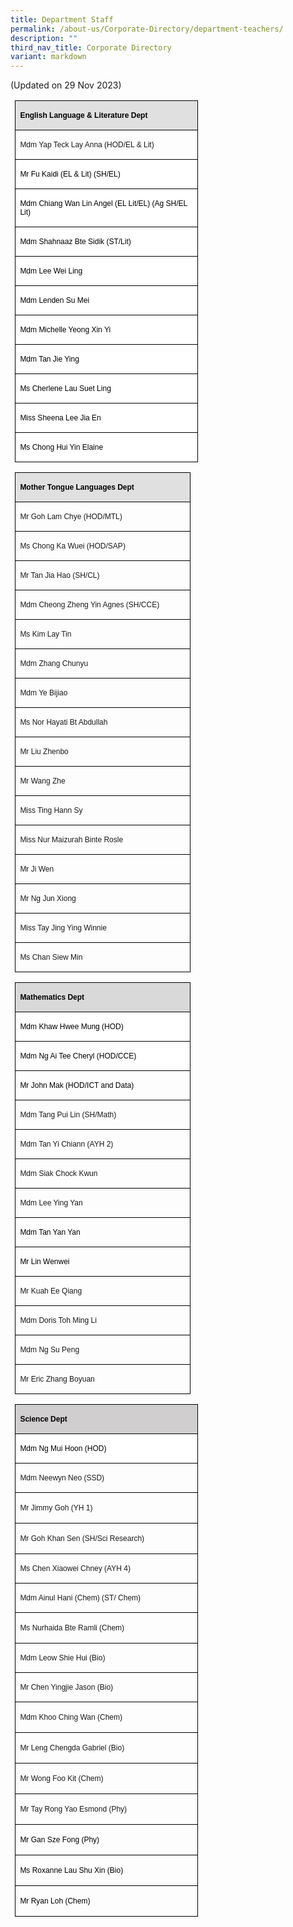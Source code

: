 ```yaml
---
title: Department Staff
permalink: /about-us/Corporate-Directory/department-teachers/
description: ""
third_nav_title: Corporate Directory
variant: markdown
---
```

(Updated on 29 Nov 2023)

<table style="width:405.0pt;margin-left:5.4pt;border-collapse:collapse;border:none;
 mso-border-alt:solid windowtext .5pt;mso-yfti-tbllook:480;mso-padding-alt:
 0in 5.4pt 0in 5.4pt;mso-border-insideh:.5pt solid windowtext;mso-border-insidev:
 .5pt solid windowtext" width="540" cellpadding="0" cellspacing="0" border="1" class="MsoNormalTable"><tbody><tr style="mso-yfti-irow:0;mso-yfti-firstrow:yes"><td style="width:207.0pt;border:solid windowtext 1.0pt;
  mso-border-alt:solid windowtext .5pt;background:#E0E0E0;padding:0in 5.4pt 0in 5.4pt" valign="top" width="276"><p class="MsoNormal"><b style="mso-bidi-font-weight:normal"><span style="font-size:9.0pt;font-family:&quot;Calibri&quot;,sans-serif;mso-bidi-font-family:
  Arial;color:black;mso-color-alt:windowtext">English Language &amp; Literature Dept</span></b><b style="mso-bidi-font-weight:normal"><span style="font-size:
  9.0pt;font-family:&quot;Calibri&quot;,sans-serif;mso-bidi-font-family:Arial"></span></b></p></td></tr><tr style="mso-yfti-irow:1"><td style="width:207.0pt;border:solid windowtext 1.0pt;
  border-top:none;mso-border-top-alt:solid windowtext .5pt;mso-border-alt:solid windowtext .5pt;
  padding:0in 5.4pt 0in 5.4pt" valign="top" width="276"><p class="MsoNormal"><span style="font-size:9.0pt;font-family:&quot;Calibri&quot;,sans-serif;
  mso-bidi-font-family:Arial">Mdm Yap Teck Lay Anna (HOD/EL &amp; Lit)</span></p></td></tr><tr style="mso-yfti-irow:2"><td style="width:207.0pt;border:solid windowtext 1.0pt;
  border-top:none;mso-border-top-alt:solid windowtext .5pt;mso-border-alt:solid windowtext .5pt;
  background:white;padding:0in 5.4pt 0in 5.4pt" valign="top" width="276"><p class="MsoNormal"><span style="font-size:9.0pt;font-family:&quot;Calibri&quot;,sans-serif;
  mso-bidi-font-family:Arial;color:black;mso-color-alt:windowtext">Mr Fu Kaidi (EL &amp; Lit) (SH/EL)</span><span style="font-size:9.0pt;font-family:&quot;Calibri&quot;,sans-serif;
  mso-bidi-font-family:Arial"></span></p></td></tr><tr style="mso-yfti-irow:3"><td style="width:207.0pt;border:solid windowtext 1.0pt;
  border-top:none;mso-border-top-alt:solid windowtext .5pt;mso-border-alt:solid windowtext .5pt;
  background:white;padding:0in 5.4pt 0in 5.4pt" valign="top" width="276"><p class="MsoNormal"><span style="font-size:9.0pt;font-family:&quot;Calibri&quot;,sans-serif;
  mso-bidi-font-family:Arial;color:black;mso-font-kerning:0pt;mso-ansi-language:
  EN-GB" lang="EN-GB">Mdm Chiang Wan Lin Angel (EL Lit/EL) (Ag SH/EL Lit)</span><span style="font-size:9.0pt;font-family:&quot;Calibri&quot;,sans-serif;mso-bidi-font-family:
  Arial"></span></p></td></tr><tr style="mso-yfti-irow:4;height:5.9pt"><td style="width:207.0pt;border:solid windowtext 1.0pt;
  border-top:none;mso-border-top-alt:solid windowtext .5pt;mso-border-alt:solid windowtext .5pt;
  background:white;padding:0in 5.4pt 0in 5.4pt;height:5.9pt" valign="top" width="276"><p class="MsoNormal"><span style="font-size:9.0pt;font-family:&quot;Calibri&quot;,sans-serif;
  mso-bidi-font-family:Arial;color:black;mso-color-alt:windowtext">Mdm Shahnaaz Bte Sidik (ST/Lit)</span><span style="font-size:9.0pt;font-family:&quot;Calibri&quot;,sans-serif;
  mso-bidi-font-family:Arial"></span></p></td></tr><tr style="mso-yfti-irow:5"><td style="width:207.0pt;border:solid windowtext 1.0pt;
  border-top:none;mso-border-top-alt:solid windowtext .5pt;mso-border-alt:solid windowtext .5pt;
  background:white;padding:0in 5.4pt 0in 5.4pt" valign="top" width="276"><p style="text-align:left" align="left" class="MsoNormal"><span style="font-size:9.0pt;font-family:&quot;Calibri&quot;,sans-serif;mso-bidi-font-family:
  Arial;color:black;mso-font-kerning:0pt;mso-ansi-language:EN-GB" lang="EN-GB">Mdm Lee Wei Ling</span></p></td></tr><tr style="mso-yfti-irow:6"><td style="width:207.0pt;border:solid windowtext 1.0pt;
  border-top:none;mso-border-top-alt:solid windowtext .5pt;mso-border-alt:solid windowtext .5pt;
  background:white;padding:0in 5.4pt 0in 5.4pt" valign="top" width="276"><p style="text-align:left" align="left" class="MsoNormal"><span style="font-size:
  9.0pt;font-family:&quot;Calibri&quot;,sans-serif;mso-bidi-font-family:Arial;color:black;
  mso-color-alt:windowtext;mso-bidi-font-weight:bold">Mdm Lenden Su Mei</span><span style="font-size:9.0pt;font-family:&quot;Calibri&quot;,sans-serif;
  mso-bidi-font-family:Arial;mso-font-kerning:0pt;mso-ansi-language:EN-GB" lang="EN-GB"></span></p></td></tr><tr style="mso-yfti-irow:7"><td style="width:207.0pt;border:solid windowtext 1.0pt;
  border-top:none;mso-border-top-alt:solid windowtext .5pt;mso-border-alt:solid windowtext .5pt;
  background:white;padding:0in 5.4pt 0in 5.4pt" valign="top" width="276"><p class="MsoNormal"><span style="font-size:9.0pt;font-family:&quot;Calibri&quot;,sans-serif;
  mso-bidi-font-family:Arial;color:black;mso-color-alt:windowtext;mso-ansi-language:
  EN-SG;mso-bidi-font-style:italic" lang="EN-SG">Mdm Michelle Yeong Xin Yi</span><span style="font-size:9.0pt;font-family:&quot;Calibri&quot;,sans-serif;mso-bidi-font-family:
  Arial;mso-bidi-font-style:italic"></span></p></td></tr><tr style="mso-yfti-irow:8"><td style="width:207.0pt;border:solid windowtext 1.0pt;
  border-top:none;mso-border-top-alt:solid windowtext .5pt;mso-border-alt:solid windowtext .5pt;
  background:white;padding:0in 5.4pt 0in 5.4pt" valign="top" width="276"><p class="MsoNormal"><span style="font-size:9.0pt;font-family:&quot;Calibri&quot;,sans-serif;
  mso-bidi-font-family:Arial;color:black;mso-color-alt:windowtext;mso-bidi-font-style:
  italic">Mdm Tan Jie Ying</span><span style="font-size:9.0pt;font-family:
  &quot;Calibri&quot;,sans-serif;mso-bidi-font-family:Arial;mso-bidi-font-style:italic"></span></p></td></tr><tr style="mso-yfti-irow:9"><td style="width:207.0pt;border:solid windowtext 1.0pt;
  border-top:none;mso-border-top-alt:solid windowtext .5pt;mso-border-alt:solid windowtext .5pt;
  background:white;padding:0in 5.4pt 0in 5.4pt" valign="top" width="276"><p class="MsoNormal"><span style="font-size:9.0pt;font-family:&quot;Calibri&quot;,sans-serif;
  mso-bidi-font-family:Arial;color:black;mso-color-alt:windowtext;mso-font-kerning:
  0pt;mso-ansi-language:EN-GB;mso-bidi-font-style:italic" lang="EN-GB">Ms Cherlene Lau Suet Ling</span><span style="font-size:9.0pt;font-family:&quot;Calibri&quot;,sans-serif;
  mso-bidi-font-family:Arial;mso-bidi-font-style:italic"></span></p></td></tr><tr style="mso-yfti-irow:10"><td style="width:207.0pt;border:solid windowtext 1.0pt;
  border-top:none;mso-border-top-alt:solid windowtext .5pt;mso-border-alt:solid windowtext .5pt;
  background:white;padding:0in 5.4pt 0in 5.4pt" valign="top" width="276"><p class="MsoNormal"><span style="font-size:9.0pt;font-family:&quot;Calibri&quot;,sans-serif;
  mso-bidi-font-family:Arial;color:black;mso-color-alt:windowtext;mso-bidi-font-style:
  italic">Miss Sheena Lee Jia En</span><span style="font-size:9.0pt;
  font-family:&quot;Calibri&quot;,sans-serif;mso-bidi-font-family:Arial;mso-font-kerning:
  0pt;mso-ansi-language:EN-GB;mso-bidi-font-style:italic" lang="EN-GB"></span></p></td></tr><tr style="mso-yfti-irow:11;mso-yfti-lastrow:yes"><td style="width:207.0pt;border:solid windowtext 1.0pt;
  border-top:none;mso-border-top-alt:solid windowtext .5pt;mso-border-alt:solid windowtext .5pt;
  background:white;padding:0in 5.4pt 0in 5.4pt" valign="top" width="276"><p class="MsoNormal"><span style="font-size:9.0pt;font-family:&quot;Calibri&quot;,sans-serif;
  mso-bidi-font-family:Arial;color:black;mso-color-alt:windowtext;mso-bidi-font-style:
  italic">Ms Chong Hui Yin Elaine</span><span style="font-size:9.0pt;
  font-family:&quot;Calibri&quot;,sans-serif;mso-bidi-font-family:Arial;mso-bidi-font-style:
  italic"></span></p></td></tr></tbody></table>
	
	       
<table style="width:405.0pt;margin-left:5.4pt;border-collapse:collapse;border:none;
 mso-border-alt:solid windowtext .5pt;mso-yfti-tbllook:480;mso-padding-alt:
 0in 5.4pt 0in 5.4pt;mso-border-insideh:.5pt solid windowtext;mso-border-insidev:
 .5pt solid windowtext" width="540" cellpadding="0" cellspacing="0" border="1" class="MsoNormalTable"><tbody><tr style="mso-yfti-irow:0;mso-yfti-firstrow:yes"><td style="width:2.75in;border:solid windowtext 1.0pt;
  mso-border-alt:solid windowtext .5pt;background:#E0E0E0;padding:0in 5.4pt 0in 5.4pt" valign="top" width="264"><p class="MsoNormal"><b style="mso-bidi-font-weight:normal"><span style="font-size:9.0pt;font-family:&quot;Calibri&quot;,sans-serif;mso-bidi-font-family:
  Arial;color:black;mso-color-alt:windowtext">Mother Tongue Languages Dept</span></b><b style="mso-bidi-font-weight:normal"><span style="font-size:9.0pt;font-family:
  &quot;Calibri&quot;,sans-serif;mso-bidi-font-family:Arial"></span></b></p></td></tr><tr style="mso-yfti-irow:1"><td style="width:2.75in;border:solid windowtext 1.0pt;
  border-top:none;mso-border-top-alt:solid windowtext .5pt;mso-border-alt:solid windowtext .5pt;
  padding:0in 5.4pt 0in 5.4pt" valign="top" width="264"><p class="MsoNormal"><span style="font-size:9.0pt;font-family:&quot;Calibri&quot;,sans-serif;
  mso-bidi-font-family:Arial">Mr Goh Lam Chye (HOD/MTL)</span></p></td></tr><tr style="mso-yfti-irow:2"><td style="width:2.75in;border:solid windowtext 1.0pt;
  border-top:none;mso-border-top-alt:solid windowtext .5pt;mso-border-alt:solid windowtext .5pt;
  padding:0in 5.4pt 0in 5.4pt" valign="top" width="264"><p class="MsoNormal"><span style="font-size:9.0pt;font-family:&quot;Calibri&quot;,sans-serif;
  mso-bidi-font-family:Arial">Ms Chong Ka Wuei (HOD/SAP)</span></p></td></tr><tr style="mso-yfti-irow:3"><td style="width:2.75in;border:solid windowtext 1.0pt;
  border-top:none;mso-border-top-alt:solid windowtext .5pt;mso-border-alt:solid windowtext .5pt;
  padding:0in 5.4pt 0in 5.4pt" valign="top" width="264"><p class="MsoNormal"><span style="font-size:9.0pt;font-family:&quot;Calibri&quot;,sans-serif;
  mso-bidi-font-family:Arial">Mr Tan Jia Hao (SH/CL)</span></p></td></tr><tr style="mso-yfti-irow:4;height:5.9pt"><td style="width:2.75in;border:solid windowtext 1.0pt;
  border-top:none;mso-border-top-alt:solid windowtext .5pt;mso-border-alt:solid windowtext .5pt;
  padding:0in 5.4pt 0in 5.4pt;height:5.9pt" valign="top" width="264"><p class="MsoNormal"><span style="font-size:9.0pt;font-family:&quot;Calibri&quot;,sans-serif;
  mso-bidi-font-family:Arial">Mdm Cheong Zheng Yin Agnes (SH/CCE)</span></p></td></tr><tr style="mso-yfti-irow:5"><td style="width:2.75in;border:solid windowtext 1.0pt;
  border-top:none;mso-border-top-alt:solid windowtext .5pt;mso-border-alt:solid windowtext .5pt;
  padding:0in 5.4pt 0in 5.4pt" valign="top" width="264"><p class="MsoNormal"><span style="font-size:9.0pt;font-family:&quot;Calibri&quot;,sans-serif;
  mso-bidi-font-family:Arial">Ms Kim Lay Tin</span></p></td></tr><tr style="mso-yfti-irow:6"><td style="width:2.75in;border:solid windowtext 1.0pt;
  border-top:none;mso-border-top-alt:solid windowtext .5pt;mso-border-alt:solid windowtext .5pt;
  padding:0in 5.4pt 0in 5.4pt" valign="top" width="264"><p class="MsoNormal"><span style="font-size:9.0pt;font-family:&quot;Calibri&quot;,sans-serif;
  mso-bidi-font-family:Arial">Mdm Zhang Chunyu</span></p></td></tr><tr style="mso-yfti-irow:7"><td style="width:2.75in;border:solid windowtext 1.0pt;
  border-top:none;mso-border-top-alt:solid windowtext .5pt;mso-border-alt:solid windowtext .5pt;
  padding:0in 5.4pt 0in 5.4pt" valign="top" width="264"><p class="MsoNormal"><span style="font-size:9.0pt;font-family:&quot;Calibri&quot;,sans-serif;
  mso-bidi-font-family:Arial">Mdm Ye Bijiao</span></p></td></tr><tr style="mso-yfti-irow:8"><td style="width:2.75in;border:solid windowtext 1.0pt;
  border-top:none;mso-border-top-alt:solid windowtext .5pt;mso-border-alt:solid windowtext .5pt;
  padding:0in 5.4pt 0in 5.4pt" valign="top" width="264"><p class="MsoNormal"><span style="font-size:9.0pt;font-family:&quot;Calibri&quot;,sans-serif;
  mso-bidi-font-family:Arial">Ms Nor Hayati Bt Abdullah</span></p></td></tr><tr style="mso-yfti-irow:9"><td style="width:2.75in;border:solid windowtext 1.0pt;
  border-top:none;mso-border-top-alt:solid windowtext .5pt;mso-border-alt:solid windowtext .5pt;
  padding:0in 5.4pt 0in 5.4pt" valign="top" width="264"><p class="MsoNormal"><span style="font-size:9.0pt;font-family:&quot;Calibri&quot;,sans-serif;
  mso-bidi-font-family:Arial">Mr Liu Zhenbo</span></p></td></tr><tr style="mso-yfti-irow:10"><td style="width:2.75in;border:solid windowtext 1.0pt;
  border-top:none;mso-border-top-alt:solid windowtext .5pt;mso-border-alt:solid windowtext .5pt;
  padding:0in 5.4pt 0in 5.4pt" valign="top" width="264"><p class="MsoNormal"><span style="font-size:9.0pt;font-family:&quot;Calibri&quot;,sans-serif;
  mso-bidi-font-family:Arial">Mr Wang Zhe</span></p></td></tr><tr style="mso-yfti-irow:11"><td style="width:2.75in;border:solid windowtext 1.0pt;
  border-top:none;mso-border-top-alt:solid windowtext .5pt;mso-border-alt:solid windowtext .5pt;
  padding:0in 5.4pt 0in 5.4pt" valign="top" width="264"><p class="MsoNormal"><span style="font-size:9.0pt;font-family:&quot;Calibri&quot;,sans-serif;
  mso-bidi-font-family:Arial">Miss Ting Hann Sy</span></p></td></tr><tr style="mso-yfti-irow:12"><td style="width:2.75in;border:solid windowtext 1.0pt;
  border-top:none;mso-border-top-alt:solid windowtext .5pt;mso-border-alt:solid windowtext .5pt;
  padding:0in 5.4pt 0in 5.4pt" valign="top" width="264"><p class="MsoNormal"><span style="font-size:9.0pt;font-family:&quot;Calibri&quot;,sans-serif;
  mso-bidi-font-family:Arial">Miss Nur Maizurah Binte Rosle</span></p><p class="MsoNormal"><span style="font-size:9.0pt;font-family:&quot;Calibri&quot;,sans-serif;
  mso-bidi-font-family:Arial"></span></p></td></tr><tr style="mso-yfti-irow:13"><td style="width:2.75in;border:solid windowtext 1.0pt;
  border-top:none;mso-border-top-alt:solid windowtext .5pt;mso-border-alt:solid windowtext .5pt;
  padding:0in 5.4pt 0in 5.4pt" valign="top" width="264"><p class="MsoNormal"><span style="font-size:9.0pt;font-family:&quot;Calibri&quot;,sans-serif;
  mso-bidi-font-family:Arial">Mr Ji Wen</span></p></td></tr><tr style="mso-yfti-irow:14"><td style="width:2.75in;border:solid windowtext 1.0pt;
  border-top:none;mso-border-top-alt:solid windowtext .5pt;mso-border-alt:solid windowtext .5pt;
  padding:0in 5.4pt 0in 5.4pt" valign="top" width="264"><p class="MsoNormal"><span style="font-size:9.0pt;font-family:&quot;Calibri&quot;,sans-serif;
  mso-bidi-font-family:Arial">Mr Ng Jun Xiong</span></p></td></tr><tr style="mso-yfti-irow:15"><td style="width:2.75in;border:solid windowtext 1.0pt;
  border-top:none;mso-border-top-alt:solid windowtext .5pt;mso-border-alt:solid windowtext .5pt;
  padding:0in 5.4pt 0in 5.4pt" valign="top" width="264"><p class="MsoNormal"><span style="font-size:9.0pt;font-family:&quot;Calibri&quot;,sans-serif;
  mso-bidi-font-family:Arial">Miss Tay Jing Ying Winnie</span></p></td></tr><tr style="mso-yfti-irow:16;mso-yfti-lastrow:yes"><td style="width:2.75in;border:solid windowtext 1.0pt;
  border-top:none;mso-border-top-alt:solid windowtext .5pt;mso-border-alt:solid windowtext .5pt;
  padding:0in 5.4pt 0in 5.4pt" valign="top" width="264"><p class="MsoNormal"><span style="font-size:9.0pt;font-family:&quot;Calibri&quot;,sans-serif;
  mso-bidi-font-family:Arial">Ms Chan Siew Min</span></p></td></tr></tbody></table>
	

<table style="width:405.0pt;margin-left:5.4pt;border-collapse:collapse;border:none;
 mso-border-alt:solid windowtext .5pt;mso-yfti-tbllook:480;mso-padding-alt:
 0in 5.4pt 0in 5.4pt;mso-border-insideh:.5pt solid windowtext;mso-border-insidev:
 .5pt solid windowtext" width="540" cellpadding="0" cellspacing="0" border="1" class="MsoNormalTable"><tbody><tr style="mso-yfti-irow:0;mso-yfti-firstrow:yes"><td style="width:2.75in;border:solid windowtext 1.0pt;
  mso-border-alt:solid windowtext .5pt;background:#D9D9D9;padding:0in 5.4pt 0in 5.4pt" valign="top" width="264"><p class="MsoNormal"><b style="mso-bidi-font-weight:normal"><span style="font-size:9.0pt;font-family:&quot;Calibri&quot;,sans-serif;mso-bidi-font-family:
  Arial;color:black;mso-color-alt:windowtext">Mathematics Dept</span></b><span style="font-size:9.0pt;font-family:&quot;Calibri&quot;,sans-serif;mso-bidi-font-family:
  Arial"></span></p></td></tr><tr style="mso-yfti-irow:1;height:6.65pt"><td style="width:2.75in;border:solid windowtext 1.0pt;
  border-top:none;mso-border-top-alt:solid windowtext .5pt;mso-border-alt:solid windowtext .5pt;
  background:white;padding:0in 5.4pt 0in 5.4pt;height:6.65pt" valign="top" width="264"><p class="MsoNormal"><span style="font-size:9.0pt;font-family:&quot;Calibri&quot;,sans-serif;
  mso-bidi-font-family:Arial;color:black;mso-color-alt:windowtext;mso-ansi-language:
  EN-GB" lang="EN-GB">Mdm Khaw Hwee Mung (HOD)</span><span style="font-size:9.0pt;
  font-family:&quot;Calibri&quot;,sans-serif;mso-bidi-font-family:Arial"></span></p></td></tr><tr style="mso-yfti-irow:2"><td style="width:2.75in;border:solid windowtext 1.0pt;
  border-top:none;mso-border-top-alt:solid windowtext .5pt;mso-border-alt:solid windowtext .5pt;
  background:white;padding:0in 5.4pt 0in 5.4pt" valign="top" width="264"><p class="MsoNormal"><span style="font-size:9.0pt;font-family:&quot;Calibri&quot;,sans-serif;
  mso-bidi-font-family:Arial;color:black;mso-color-alt:windowtext">Mdm Ng Ai Tee Cheryl (HOD/CCE)</span><span style="font-size:9.0pt;font-family:&quot;Calibri&quot;,sans-serif;
  mso-bidi-font-family:Arial"></span></p></td></tr><tr style="mso-yfti-irow:3"><td style="width:2.75in;border:solid windowtext 1.0pt;
  border-top:none;mso-border-top-alt:solid windowtext .5pt;mso-border-alt:solid windowtext .5pt;
  padding:0in 5.4pt 0in 5.4pt" valign="top" width="264"><p class="MsoNormal"><span style="font-size:9.0pt;font-family:&quot;Calibri&quot;,sans-serif;
  mso-bidi-font-family:Arial;color:black">Mr John Mak (HOD/ICT and Data)</span><span style="font-size:9.0pt;font-family:&quot;Calibri&quot;,sans-serif;mso-bidi-font-family:
  Arial"></span></p></td></tr><tr style="mso-yfti-irow:4"><td style="width:2.75in;border:solid windowtext 1.0pt;
  border-top:none;mso-border-top-alt:solid windowtext .5pt;mso-border-alt:solid windowtext .5pt;
  padding:0in 5.4pt 0in 5.4pt" valign="top" width="264"><p class="MsoNormal"><span style="font-size:9.0pt;font-family:&quot;Calibri&quot;,sans-serif;
  mso-bidi-font-family:Arial">Mdm Tang Pui Lin (SH/Math)</span></p></td></tr><tr style="mso-yfti-irow:5"><td style="width:2.75in;border:solid windowtext 1.0pt;
  border-top:none;mso-border-top-alt:solid windowtext .5pt;mso-border-alt:solid windowtext .5pt;
  padding:0in 5.4pt 0in 5.4pt" valign="top" width="264"><p style="text-align:left" align="left" class="MsoNormal"><span style="font-size:
  9.0pt;font-family:&quot;Calibri&quot;,sans-serif;mso-bidi-font-family:Arial">Mdm Tan Yi Chiann (AYH 2)</span></p></td></tr><tr style="mso-yfti-irow:6"><td style="width:2.75in;border:solid windowtext 1.0pt;
  border-top:none;mso-border-top-alt:solid windowtext .5pt;mso-border-alt:solid windowtext .5pt;
  padding:0in 5.4pt 0in 5.4pt" valign="top" width="264"><p class="MsoNormal"><span style="font-size:9.0pt;font-family:&quot;Calibri&quot;,sans-serif;
  mso-bidi-font-family:Arial">Mdm Siak Chock Kwun<span style="color:black"></span></span></p></td></tr><tr style="mso-yfti-irow:7"><td style="width:2.75in;border:solid windowtext 1.0pt;
  border-top:none;mso-border-top-alt:solid windowtext .5pt;mso-border-alt:solid windowtext .5pt;
  padding:0in 5.4pt 0in 5.4pt" valign="top" width="264"><p class="MsoNormal"><span style="font-size:9.0pt;font-family:&quot;Calibri&quot;,sans-serif;
  mso-bidi-font-family:Arial">Mdm Lee Ying Yan<span style="mso-bidi-font-style:
  italic"></span></span></p></td></tr><tr style="mso-yfti-irow:8"><td style="width:2.75in;border:solid windowtext 1.0pt;
  border-top:none;mso-border-top-alt:solid windowtext .5pt;mso-border-alt:solid windowtext .5pt;
  padding:0in 5.4pt 0in 5.4pt" valign="top" width="264"><p class="MsoNormal"><span style="font-size:9.0pt;font-family:&quot;Calibri&quot;,sans-serif;
  mso-bidi-font-family:Arial;color:black">Mdm Tan Yan Yan</span><span style="font-size:9.0pt;font-family:&quot;Calibri&quot;,sans-serif;mso-bidi-font-family:
  Arial"></span></p></td></tr><tr style="mso-yfti-irow:9"><td style="width:2.75in;border:solid windowtext 1.0pt;
  border-top:none;mso-border-top-alt:solid windowtext .5pt;mso-border-alt:solid windowtext .5pt;
  padding:0in 5.4pt 0in 5.4pt" valign="top" width="264"><p class="MsoNormal"><span style="font-size:9.0pt;font-family:&quot;Calibri&quot;,sans-serif;
  mso-bidi-font-family:Arial;color:black;mso-ansi-language:EN-GB" lang="EN-GB">Mr Lin Wenwei</span><span style="font-size:9.0pt;font-family:&quot;Calibri&quot;,sans-serif;mso-bidi-font-family:
  Arial;mso-bidi-font-style:italic"></span></p></td></tr><tr style="mso-yfti-irow:10"><td style="width:2.75in;border:solid windowtext 1.0pt;
  border-top:none;mso-border-top-alt:solid windowtext .5pt;mso-border-alt:solid windowtext .5pt;
  padding:0in 5.4pt 0in 5.4pt" valign="top" width="264"><p class="MsoNormal"><span style="font-size:9.0pt;font-family:&quot;Calibri&quot;,sans-serif;
  mso-bidi-font-family:Arial;mso-bidi-font-style:italic">Mr Kuah Ee Qiang</span><span style="font-size:9.0pt;font-family:&quot;Calibri&quot;,sans-serif;mso-bidi-font-family:
  Arial"></span></p></td></tr><tr style="mso-yfti-irow:11"><td style="width:2.75in;border:solid windowtext 1.0pt;
  border-top:none;mso-border-top-alt:solid windowtext .5pt;mso-border-alt:solid windowtext .5pt;
  padding:0in 5.4pt 0in 5.4pt" valign="top" width="264"><p class="MsoNormal"><span style="font-size:9.0pt;font-family:&quot;Calibri&quot;,sans-serif;
  mso-bidi-font-family:Arial;mso-bidi-font-style:italic">Mdm </span><span style="font-size:9.0pt;font-family:&quot;Calibri&quot;,sans-serif;mso-bidi-font-family:
  Arial">Doris Toh Ming Li</span></p></td></tr><tr style="mso-yfti-irow:12"><td style="width:2.75in;border:solid windowtext 1.0pt;
  border-top:none;mso-border-top-alt:solid windowtext .5pt;mso-border-alt:solid windowtext .5pt;
  padding:0in 5.4pt 0in 5.4pt" valign="top" width="264"><p class="MsoNormal"><span style="font-size:9.0pt;font-family:&quot;Calibri&quot;,sans-serif;
  mso-bidi-font-family:Arial">Mdm Ng Su Peng</span></p></td></tr><tr style="mso-yfti-irow:13;mso-yfti-lastrow:yes"><td style="width:2.75in;border:solid windowtext 1.0pt;
  border-top:none;mso-border-top-alt:solid windowtext .5pt;mso-border-alt:solid windowtext .5pt;
  padding:0in 5.4pt 0in 5.4pt" valign="top" width="264"><p class="MsoNormal"><span style="font-size:9.0pt;font-family:&quot;Calibri&quot;,sans-serif;
  mso-bidi-font-family:Arial;mso-bidi-font-style:italic">Mr Eric Zhang Boyuan</span></p></td></tr></tbody></table>	
	
         
<table style="width:405.0pt;margin-left:5.4pt;border-collapse:collapse;border:none;
 mso-border-alt:solid windowtext .5pt;mso-yfti-tbllook:480;mso-padding-alt:
 0in 5.4pt 0in 5.4pt;mso-border-insideh:.5pt solid windowtext;mso-border-insidev:
 .5pt solid windowtext" width="540" cellpadding="0" cellspacing="0" border="1" class="MsoNormalTable"><tbody><tr style="mso-yfti-irow:0;mso-yfti-firstrow:yes"><td style="width:207.0pt;border:solid windowtext 1.0pt;
  mso-border-alt:solid windowtext .5pt;background:#D0CECE;padding:0in 5.4pt 0in 5.4pt" valign="top" width="276"><p class="MsoNormal"><b style="mso-bidi-font-weight:normal"><span style="font-size:9.0pt;font-family:&quot;Calibri&quot;,sans-serif;mso-bidi-font-family:
  Arial;color:black;mso-color-alt:windowtext">Science Dept</span></b><b style="mso-bidi-font-weight:normal"><span style="font-size:9.0pt;font-family:
  &quot;Calibri&quot;,sans-serif;mso-bidi-font-family:Arial"></span></b></p></td></tr><tr style="mso-yfti-irow:1;height:6.65pt"><td style="width:207.0pt;border:solid windowtext 1.0pt;
  border-top:none;mso-border-top-alt:solid windowtext .5pt;mso-border-alt:solid windowtext .5pt;
  background:white;padding:0in 5.4pt 0in 5.4pt;height:6.65pt" valign="top" width="276"><p class="MsoNormal"><span style="font-size:9.0pt;font-family:&quot;Calibri&quot;,sans-serif;
  mso-bidi-font-family:Arial;color:black;mso-color-alt:windowtext">Mdm Ng Mui Hoon (HOD) <span style="mso-spacerun:yes">&nbsp;</span></span><span style="font-size:9.0pt;font-family:&quot;Calibri&quot;,sans-serif;mso-bidi-font-family:
  Arial"></span></p></td></tr><tr style="mso-yfti-irow:2"><td style="width:207.0pt;border:solid windowtext 1.0pt;
  border-top:none;mso-border-top-alt:solid windowtext .5pt;mso-border-alt:solid windowtext .5pt;
  padding:0in 5.4pt 0in 5.4pt" valign="top" width="276"><p class="MsoNormal"><span style="font-size:9.0pt;font-family:&quot;Calibri&quot;,sans-serif;
  mso-bidi-font-family:Arial">Mdm Neewyn Neo (SSD)</span></p></td></tr><tr style="mso-yfti-irow:3"><td style="width:207.0pt;border:solid windowtext 1.0pt;
  border-top:none;mso-border-top-alt:solid windowtext .5pt;mso-border-alt:solid windowtext .5pt;
  padding:0in 5.4pt 0in 5.4pt" valign="top" width="276"><p style="text-align:left;line-height:12.0pt;
  mso-pagination:lines-together;page-break-after:avoid;mso-layout-grid-align:
  none;text-autospace:none" align="left" class="MsoNormal"><span style="font-size:9.0pt;font-family:&quot;Calibri&quot;,sans-serif;
  mso-bidi-font-family:Arial">Mr Jimmy Goh (YH 1)</span></p></td></tr><tr style="mso-yfti-irow:4"><td style="width:207.0pt;border:solid windowtext 1.0pt;
  border-top:none;mso-border-top-alt:solid windowtext .5pt;mso-border-alt:solid windowtext .5pt;
  padding:0in 5.4pt 0in 5.4pt" valign="top" width="276"><p style="text-align:left;line-height:12.0pt;
  mso-pagination:lines-together;page-break-after:avoid;mso-layout-grid-align:
  none;text-autospace:none" align="left" class="MsoNormal"><span style="font-size:9.0pt;font-family:&quot;Calibri&quot;,sans-serif;
  mso-bidi-font-family:Arial">Mr Goh Khan Sen (SH/Sci Research)</span></p></td></tr><tr style="mso-yfti-irow:5"><td style="width:207.0pt;border:solid windowtext 1.0pt;
  border-top:none;mso-border-top-alt:solid windowtext .5pt;mso-border-alt:solid windowtext .5pt;
  padding:0in 5.4pt 0in 5.4pt" valign="top" width="276"><p class="MsoNormal"><span style="font-size:9.0pt;font-family:&quot;Calibri&quot;,sans-serif;
  mso-bidi-font-family:Arial">Ms Chen Xiaowei Chney (AYH 4)</span></p></td></tr><tr style="mso-yfti-irow:6"><td style="width:207.0pt;border:solid windowtext 1.0pt;
  border-top:none;mso-border-top-alt:solid windowtext .5pt;mso-border-alt:solid windowtext .5pt;
  padding:0in 5.4pt 0in 5.4pt" valign="top" width="276"><p class="MsoNormal"><span style="font-size:9.0pt;font-family:&quot;Calibri&quot;,sans-serif;
  mso-bidi-font-family:Arial">Mdm Ainul Hani (Chem) (ST/ Chem)</span></p></td></tr><tr style="mso-yfti-irow:7"><td style="width:207.0pt;border:solid windowtext 1.0pt;
  border-top:none;mso-border-top-alt:solid windowtext .5pt;mso-border-alt:solid windowtext .5pt;
  padding:0in 5.4pt 0in 5.4pt" valign="top" width="276"><p style="text-align:left;line-height:12.0pt;
  mso-pagination:lines-together;page-break-after:avoid;mso-layout-grid-align:
  none;text-autospace:none" align="left" class="MsoNormal"><span style="font-size:9.0pt;font-family:
  &quot;Calibri&quot;,sans-serif;mso-bidi-font-family:Arial;mso-ansi-language:DE" lang="DE">Ms Nurhaida Bte Ramli (Chem)</span><span style="font-size:9.0pt;font-family:
  &quot;Calibri&quot;,sans-serif"></span></p></td></tr><tr style="mso-yfti-irow:8"><td style="width:207.0pt;border:solid windowtext 1.0pt;
  border-top:none;mso-border-top-alt:solid windowtext .5pt;mso-border-alt:solid windowtext .5pt;
  padding:0in 5.4pt 0in 5.4pt" valign="top" width="276"><p class="MsoNormal"><span style="font-size:9.0pt;font-family:&quot;Calibri&quot;,sans-serif;
  mso-bidi-font-family:Arial">Mdm Leow Shie Hui (Bio)</span><span style="font-size:9.0pt;font-family:&quot;Calibri&quot;,sans-serif;mso-bidi-font-family:
  Arial;mso-ansi-language:DE" lang="DE"></span></p></td></tr><tr style="mso-yfti-irow:9"><td style="width:207.0pt;border:solid windowtext 1.0pt;
  border-top:none;mso-border-top-alt:solid windowtext .5pt;mso-border-alt:solid windowtext .5pt;
  padding:0in 5.4pt 0in 5.4pt" valign="top" width="276"><p class="MsoNormal"><span style="font-size:9.0pt;font-family:&quot;Calibri&quot;,sans-serif">Mr Chen Yingjie Jason (Bio)</span><span style="font-size:9.0pt;
  font-family:&quot;Calibri&quot;,sans-serif;mso-bidi-font-family:Arial;mso-ansi-language:
  DE" lang="DE"></span></p></td></tr><tr style="mso-yfti-irow:10"><td style="width:207.0pt;border:solid windowtext 1.0pt;
  border-top:none;mso-border-top-alt:solid windowtext .5pt;mso-border-alt:solid windowtext .5pt;
  padding:0in 5.4pt 0in 5.4pt" valign="top" width="276"><p style="text-align:left;line-height:12.0pt;
  mso-pagination:lines-together;page-break-after:avoid;mso-layout-grid-align:
  none;text-autospace:none" align="left" class="MsoNormal"><span style="font-size:9.0pt;font-family:
  &quot;Calibri&quot;,sans-serif;mso-bidi-font-family:Arial;mso-ansi-language:DE" lang="DE">Mdm Khoo Ching Wan (Chem)</span><span style="font-size:9.0pt;font-family:&quot;Calibri&quot;,sans-serif;
  mso-bidi-font-family:Arial"></span></p></td></tr><tr style="mso-yfti-irow:11"><td style="width:207.0pt;border:solid windowtext 1.0pt;
  border-top:none;mso-border-top-alt:solid windowtext .5pt;mso-border-alt:solid windowtext .5pt;
  padding:0in 5.4pt 0in 5.4pt" valign="top" width="276"><p style="text-align:left;line-height:12.0pt;
  mso-pagination:lines-together;page-break-after:avoid;mso-layout-grid-align:
  none;text-autospace:none" align="left" class="MsoNormal"><span style="font-size:9.0pt;font-family:&quot;Calibri&quot;,sans-serif;
  mso-bidi-font-family:Arial">Mr Leng Chengda Gabriel (Bio)</span></p></td></tr><tr style="mso-yfti-irow:12"><td style="width:207.0pt;border:solid windowtext 1.0pt;
  border-top:none;mso-border-top-alt:solid windowtext .5pt;mso-border-alt:solid windowtext .5pt;
  padding:0in 5.4pt 0in 5.4pt" valign="top" width="276"><p style="text-align:left;line-height:12.0pt;
  mso-pagination:lines-together;page-break-after:avoid;mso-layout-grid-align:
  none;text-autospace:none" align="left" class="MsoNormal"><span style="font-size:9.0pt;font-family:&quot;Calibri&quot;,sans-serif;
  mso-bidi-font-family:Arial">Mr Wong Foo Kit (Chem)</span></p></td></tr><tr style="mso-yfti-irow:13"><td style="width:207.0pt;border:solid windowtext 1.0pt;
  border-top:none;mso-border-top-alt:solid windowtext .5pt;mso-border-alt:solid windowtext .5pt;
  padding:0in 5.4pt 0in 5.4pt" valign="top" width="276"><p style="text-align:left;line-height:12.0pt;
  mso-pagination:lines-together;page-break-after:avoid;mso-layout-grid-align:
  none;text-autospace:none" align="left" class="MsoNormal"><span style="font-size:9.0pt;font-family:&quot;Calibri&quot;,sans-serif;
  mso-bidi-font-family:Arial">Mr Tay Rong Yao Esmond (Phy)</span><span style="font-size:9.0pt;font-family:&quot;Calibri&quot;,sans-serif;mso-bidi-font-family:
  Arial;mso-ansi-language:DE"></span><span style="font-size:9.0pt;font-family:
  &quot;Calibri&quot;,sans-serif;mso-bidi-font-family:Arial"></span></p></td></tr><tr style="mso-yfti-irow:14"><td style="width:207.0pt;border:solid windowtext 1.0pt;
  border-top:none;mso-border-top-alt:solid windowtext .5pt;mso-border-alt:solid windowtext .5pt;
  padding:0in 5.4pt 0in 5.4pt" valign="top" width="276"><p style="text-align:left;line-height:12.0pt;
  mso-pagination:lines-together;page-break-after:avoid;mso-layout-grid-align:
  none;text-autospace:none" align="left" class="MsoNormal"><span style="font-size:9.0pt;font-family:&quot;Calibri&quot;,sans-serif;
  mso-bidi-font-family:Arial;color:black">Mr Gan Sze Fong (Phy)</span><span style="font-size:9.0pt;font-family:&quot;Calibri&quot;,sans-serif;mso-bidi-font-family:
  Arial;mso-ansi-language:DE"></span><span style="font-size:9.0pt;font-family:
  &quot;Calibri&quot;,sans-serif;mso-bidi-font-family:Arial;color:black"></span></p></td></tr><tr style="mso-yfti-irow:15"><td style="width:207.0pt;border:solid windowtext 1.0pt;
  border-top:none;mso-border-top-alt:solid windowtext .5pt;mso-border-alt:solid windowtext .5pt;
  padding:0in 5.4pt 0in 5.4pt" valign="top" width="276"><p style="text-align:left;line-height:12.0pt;
  mso-pagination:lines-together;page-break-after:avoid;mso-layout-grid-align:
  none;text-autospace:none" align="left" class="MsoNormal"><span style="font-size:9.0pt;font-family:&quot;Calibri&quot;,sans-serif;
  mso-bidi-font-family:Arial;color:black">Ms Roxanne Lau Shu Xin (Bio)</span></p></td></tr><tr style="mso-yfti-irow:16;mso-yfti-lastrow:yes"><td style="width:207.0pt;border:solid windowtext 1.0pt;
  border-top:none;mso-border-top-alt:solid windowtext .5pt;mso-border-alt:solid windowtext .5pt;
  padding:0in 5.4pt 0in 5.4pt" valign="top" width="276"><p style="text-align:left;line-height:12.0pt;
  mso-pagination:lines-together;page-break-after:avoid;mso-layout-grid-align:
  none;text-autospace:none" align="left" class="MsoNormal"><span style="font-size:9.0pt;font-family:&quot;Calibri&quot;,sans-serif;
  mso-bidi-font-family:Arial;color:black">Mr Ryan Loh (Chem)</span></p></td></tr></tbody></table>	
	
	
